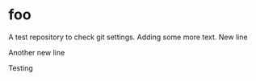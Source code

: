 # foo

A test repository to check git settings. Adding some more text.
New line


Another new line

Testing
